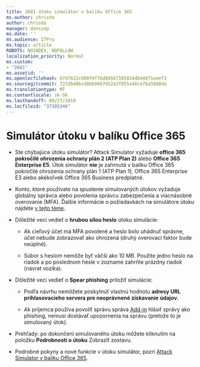 ```yaml
---
title: 2681 útoku simulátor v balíku Office 365
ms.author: chrisda
author: chrisda
manager: dansimp
ms.date: ''
ms.audience: ITPro
ms.topic: article
ROBOTS: NOINDEX, NOFOLLOW
localization_priority: Normal
ms.custom:
- "2681"
ms.assetid: ''
ms.openlocfilehash: 07d7622c00074f7bd0d567185824db448f1eeef3
ms.sourcegitcommit: 7232b48bcd8bb9867d52a2f055a46ce76a58b8da
ms.translationtype: MT
ms.contentlocale: sk-SK
ms.lasthandoff: 09/27/2019
ms.locfileid: "37305346"
---
```

# <a name="attack-simulator-in-office-365"></a>Simulátor útoku v balíku Office 365

- Ste chýbajúce útoku simulátor? Attack Simulator vyžaduje **office 365 pokročilé ohrozenia ochrany plán 2 (ATP Plan 2)** alebo **Office 365 Enterprise E5**. Útok simulátor **nie** je zahrnutá v balíku Office 365 pokročilé ohrozenia ochrany plán 1 (ATP Plan 1), Office 365 Enterprise E3 alebo akékoľvek Office 365 Business predplatné.

- Konto, ktoré používate na spustenie simulovaných útokov vyžaduje globálny správca alebo povolenia správcu zabezpečenia a viacnásobné overovanie (MFA). Ďalšie informácie o požiadavkách na simulátore útoku nájdete [v tejto téme](https://docs.microsoft.com/office365/securitycompliance/attack-simulator#before-you-begin).

- Dôležité veci vedieť o **hrubou silou heslo** útoku simulácie:

  - Ak cieľový účet má MFA povolené a heslo bolo uhádnuť správne, účet nebude zobrazovať ako ohrozená (druhý overovací faktor bude neúplné).

  - Súbor s heslom nemôže byť väčší ako 10 MB. Použite jedno heslo na riadok a po poslednom hesle v zozname zahrňte prázdny riadok (návrat vozíka).

- Dôležité veci vedieť o **Spear phishing** priložiť simulácie:

  - Podľa návrhu nemôžete poskytnúť vlastnú hodnotu **adresy URL prihlasovacieho servera pre neoprávnené získavanie údajov**.

  - Ak príjemca používa povoliť správu správa [Add-in](https://docs.microsoft.com/microsoft-365/security/office-365-security/enable-the-report-message-add-in) hlásiť správy ako phishing, nemusí dostávať upozornenia na správu (pretože to je simulovaný útok).

- Prehľady: po dokončení simulovaného útoku môžete kliknutím na položku **Podrobnosti o útoku** Zobraziť zostavu.

- Podrobné pokyny a nové funkcie v útoku simulátor, pozri [Attack Simulator v balíku Office 365](https://docs.microsoft.com/microsoft-365/security/office-365-security/attack-simulator).
